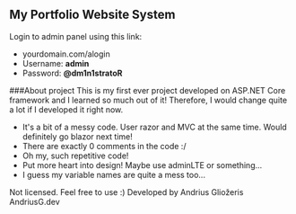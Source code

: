 ## My Portfolio Website System

Login to admin panel using this link:  
- yourdomain.com/alogin  
- Username: **admin**  
- Password: **@dm1n1stratoR**  

###About project
This is my first ever project developed on ASP.NET Core framework and I learned so much out of it!
Therefore, I would change quite a lot if I developed it right now.
* It's a bit of a messy code. User razor and MVC at the same time. Would definitely go blazor next time!
* There are exactly 0 comments in the code :/
* Oh my, such repetitive code!
* Put more heart into design! Maybe use adminLTE or something...
* I guess my variable names are quite a mess too...

Not licensed. Feel free to use :)
Developed by Andrius Gliožeris
AndriusG.dev
